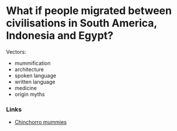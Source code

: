 # What if people migrated between civilisations in South America, Indonesia and Egypt?

Vectors:

- mummification
- architecture
- spoken language
- written language
- medicine
- origin myths

### Links

- [Chinchorro mummies](https://en.wikipedia.org/wiki/Chinchorro_mummies)
